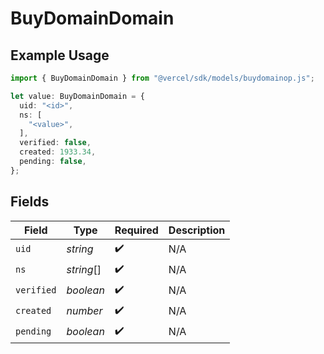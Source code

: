 # BuyDomainDomain

## Example Usage

```typescript
import { BuyDomainDomain } from "@vercel/sdk/models/buydomainop.js";

let value: BuyDomainDomain = {
  uid: "<id>",
  ns: [
    "<value>",
  ],
  verified: false,
  created: 1933.34,
  pending: false,
};
```

## Fields

| Field              | Type               | Required           | Description        |
| ------------------ | ------------------ | ------------------ | ------------------ |
| `uid`              | *string*           | :heavy_check_mark: | N/A                |
| `ns`               | *string*[]         | :heavy_check_mark: | N/A                |
| `verified`         | *boolean*          | :heavy_check_mark: | N/A                |
| `created`          | *number*           | :heavy_check_mark: | N/A                |
| `pending`          | *boolean*          | :heavy_check_mark: | N/A                |